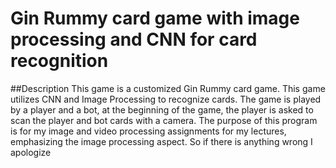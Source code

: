 # Gin Rummy card game with image processing and CNN for card recognition
##Description 
This game is a customized Gin Rummy card game. This game utilizes CNN and Image Processing to recognize cards. The game is played by a player and a bot, at the beginning of the game, the player is asked to scan the player and bot cards with a camera.
The purpose of this program is for my image and video processing assignments for my lectures, emphasizing the image processing aspect. So if there is anything wrong I apologize
